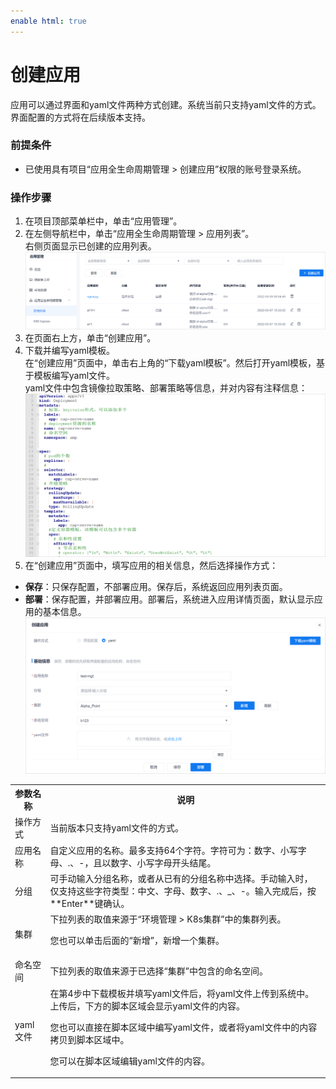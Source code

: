 ```yaml
---
enable html: true
---
```

# 创建应用

应用可以通过界面和yaml文件两种方式创建。系统当前只支持yaml文件的方式。界面配置的方式将在后续版本支持。                             

### 前提条件                         
 * 已使用具有项目“应用全生命周期管理 > 创建应用”权限的账号登录系统。

### 操作步骤
1. 在项目顶部菜单栏中，单击“应用管理”。
2. 在左侧导航栏中，单击“应用全生命周期管理 > 应用列表”。                     
  右侧页面显示已创建的应用列表。                
  ![](fig/应用管理-应用列表-new.png)                  
3. 在页面右上方，单击“创建应用”。                        
4. 下载并编写yaml模板。            
  在“创建应用”页面中，单击右上角的“下载yaml模板”。然后打开yaml模板，基于模板编写yaml文件。                         
  yaml文件中包含镜像拉取策略、部署策略等信息，并对内容有注释信息：                 
  ![](fig/应用管理-yaml模板.png)                              
5.  在“创建应用”页面中，填写应用的相关信息，然后选择操作方式：         
  * **保存**：只保存配置，不部署应用。保存后，系统返回应用列表页面。
  * **部署**：保存配置，并部署应用。部署后，系统进入应用详情页面，默认显示应用的基本信息。
  ![](fig/应用管理-创建应用.png)                           
  <table>
<tr>
   <th>参数名称</th>
    <th>说明</th>
</tr>
<tr>
    <td>操作方式</td>
    <td>当前版本只支持yaml文件的方式。</td>
</tr>
<tr>
    <td>应用名称</td>
    <td>自定义应用的名称。最多支持64个字符。字符可为：数字、小写字母、.、-，且以数字、小写字母开头结尾。</td>
</tr>
<tr>
    <td>分组</td>
    <td>可手动输入分组名称，或者从已有的分组名称中选择。手动输入时，仅支持这些字符类型：中文、字母、数字、.、_、-。输入完成后，按**Enter**键确认。</td>
</tr>
<tr>
    <td>集群</td>
    <td>下拉列表的取值来源于“环境管理 > K8s集群”中的集群列表。<p>您也可以单击后面的“新增”，新增一个集群。</p></td>
</tr>
<tr>
    <td>命名空间</td>
    <td>下拉列表的取值来源于已选择“集群”中包含的命名空间。</td>
</tr>
<tr>
    <td>yaml文件</td>
    <td>在第4步中下载模板并填写yaml文件后，将yaml文件上传到系统中。上传后，下方的脚本区域会显示yaml文件的内容。<p>您也可以直接在脚本区域中编写yaml文件，或者将yaml文件中的内容拷贝到脚本区域中。</p><p>您可以在脚本区域编辑yaml文件的内容。</p></td>
</tr>
</table>


